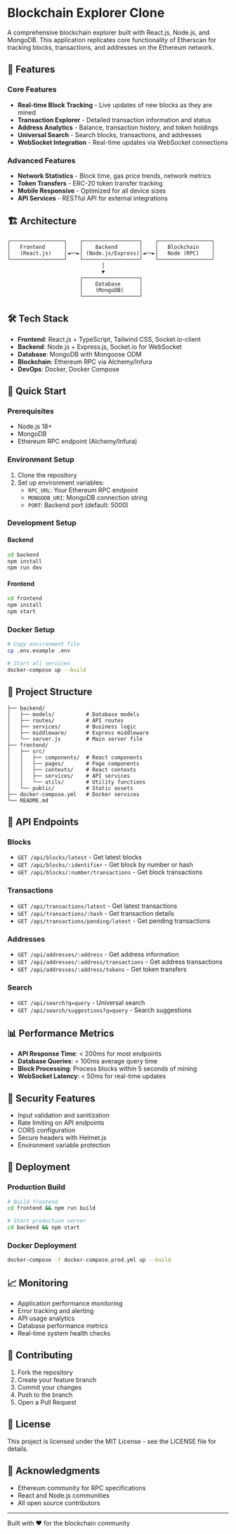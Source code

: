 # Blockchain Explorer Clone

A comprehensive blockchain explorer built with React.js, Node.js, and MongoDB. This application replicates core functionality of Etherscan for tracking blocks, transactions, and addresses on the Ethereum network.

## 🚀 Features

### Core Features
- **Real-time Block Tracking** - Live updates of new blocks as they are mined
- **Transaction Explorer** - Detailed transaction information and status
- **Address Analytics** - Balance, transaction history, and token holdings
- **Universal Search** - Search blocks, transactions, and addresses
- **WebSocket Integration** - Real-time updates via WebSocket connections

### Advanced Features
- **Network Statistics** - Block time, gas price trends, network metrics
- **Token Transfers** - ERC-20 token transfer tracking
- **Mobile Responsive** - Optimized for all device sizes
- **API Services** - RESTful API for external integrations

## 🏗️ Architecture

```
┌─────────────────┐    ┌──────────────────┐    ┌─────────────────┐
│   Frontend      │    │    Backend       │    │   Blockchain    │
│   (React.js)    │◄──►│ (Node.js/Express)│◄──►│   Node (RPC)    │
└─────────────────┘    └──────────────────┘    └─────────────────┘
                              │
                              ▼
                       ┌──────────────────┐
                       │    Database      │
                       │    (MongoDB)     │
                       └──────────────────┘
```

## 🛠️ Tech Stack

- **Frontend**: React.js + TypeScript, Tailwind CSS, Socket.io-client
- **Backend**: Node.js + Express.js, Socket.io for WebSocket
- **Database**: MongoDB with Mongoose ODM
- **Blockchain**: Ethereum RPC via Alchemy/Infura
- **DevOps**: Docker, Docker Compose

## 🚀 Quick Start

### Prerequisites
- Node.js 18+
- MongoDB
- Ethereum RPC endpoint (Alchemy/Infura)

### Environment Setup
1. Clone the repository
2. Set up environment variables:
   - `RPC_URL`: Your Ethereum RPC endpoint
   - `MONGODB_URI`: MongoDB connection string
   - `PORT`: Backend port (default: 5000)

### Development Setup

#### Backend
```bash
cd backend
npm install
npm run dev
```

#### Frontend
```bash
cd frontend
npm install
npm start
```

### Docker Setup
```bash
# Copy environment file
cp .env.example .env

# Start all services
docker-compose up --build
```

## 📁 Project Structure

```
├── backend/
│   ├── models/          # Database models
│   ├── routes/          # API routes
│   ├── services/        # Business logic
│   ├── middleware/      # Express middleware
│   └── server.js        # Main server file
├── frontend/
│   ├── src/
│   │   ├── components/  # React components
│   │   ├── pages/       # Page components
│   │   ├── contexts/    # React contexts
│   │   ├── services/    # API services
│   │   └── utils/       # Utility functions
│   └── public/          # Static assets
├── docker-compose.yml   # Docker services
└── README.md
```

## 🔧 API Endpoints

### Blocks
- `GET /api/blocks/latest` - Get latest blocks
- `GET /api/blocks/:identifier` - Get block by number or hash
- `GET /api/blocks/:number/transactions` - Get block transactions

### Transactions
- `GET /api/transactions/latest` - Get latest transactions
- `GET /api/transactions/:hash` - Get transaction details
- `GET /api/transactions/pending/latest` - Get pending transactions

### Addresses
- `GET /api/addresses/:address` - Get address information
- `GET /api/addresses/:address/transactions` - Get address transactions
- `GET /api/addresses/:address/tokens` - Get token transfers

### Search
- `GET /api/search?q=query` - Universal search
- `GET /api/search/suggestions?q=query` - Search suggestions

## 📊 Performance Metrics

- **API Response Time**: < 200ms for most endpoints
- **Database Queries**: < 100ms average query time
- **Block Processing**: Process blocks within 5 seconds of mining
- **WebSocket Latency**: < 50ms for real-time updates

## 🔐 Security Features

- Input validation and sanitization
- Rate limiting on API endpoints
- CORS configuration
- Secure headers with Helmet.js
- Environment variable protection

## 🚀 Deployment

### Production Build
```bash
# Build frontend
cd frontend && npm run build

# Start production server
cd backend && npm start
```

### Docker Deployment
```bash
docker-compose -f docker-compose.prod.yml up --build
```

## 📈 Monitoring

- Application performance monitoring
- Error tracking and alerting
- API usage analytics
- Database performance metrics
- Real-time system health checks

## 🤝 Contributing

1. Fork the repository
2. Create your feature branch
3. Commit your changes
4. Push to the branch
5. Open a Pull Request

## 📄 License

This project is licensed under the MIT License - see the LICENSE file for details.

## 🙏 Acknowledgments

- Ethereum community for RPC specifications
- React and Node.js communities
- All open source contributors

---

Built with ❤️ for the blockchain community